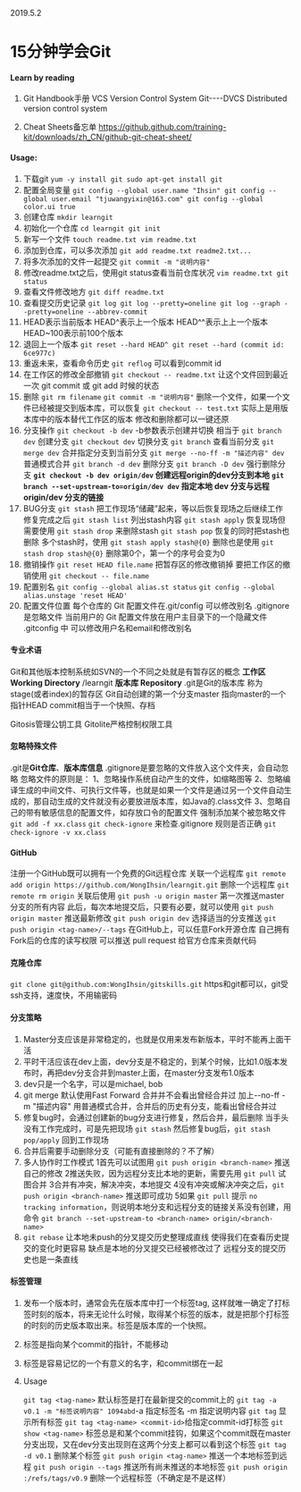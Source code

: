 2019.5.2

# 15分钟学会Git

#### Learn by reading

1. Git Handbook手册
VCS Version Control System
   Git----DVCS Distributed version control system
   
2. Cheat Sheets备忘单
https://github.github.com/training-kit/downloads/zh_CN/github-git-cheat-sheet/

#### Usage:

1. 下载git
   `yum -y install git
   sudo apt-get install git`
2. 配置全局变量
   `git config --global user.name "Ihsin"
   git config --global user.email "tjuwangyixin@163.com"
   git config --global color.ui true`
3. 创建仓库
   `mkdir learngit`
4. 初始化一个仓库
   `cd learngit
   git init`
5. 新写一个文件
   `touch readme.txt
   vim readme.txt`
6. 添加到仓库，可以多次添加
   `git add readme.txt readme2.txt...`
7. 将多次添加的文件一起提交
   `git commit -m "说明内容"`
8. 修改readme.txt之后，使用git status查看当前仓库状况
   `vim readme.txt
   git status`
9. 查看文件修改地方
   `git diff readme.txt`
10. 查看提交历史记录
    `git log
    git log --pretty=oneline
    git log --graph --pretty=oneline --abbrev-commit`
11. HEAD表示当前版本
    HEAD^表示上一个版本
    HEAD^^表示上上一个版本
    HEAD~100表示前100个版本
12. 退回上一个版本
    `git reset --hard HEAD^
    git reset --hard (commit id: 6ce977c)`
13. 重返未来，查看命令历史
    `git reflog`
    可以看到commit id
14. 在工作区的修改全部撤销
    `git checkout -- readme.txt`
    让这个文件回到最近一次 git commit 或 git add 时候的状态
15. 删除
    `git rm filename`
    `git commit -m "说明内容"`
    删除一个文件，如果一个文件已经被提交到版本库，可以恢复
    `git checkout -- test.txt`
    实际上是用版本库中的版本替代工作区的版本
    修改和删除都可以一键还原
16. 分支操作
    `git checkout -b dev`
    -b参数表示创建并切换
    相当于
    `git branch dev` 创建分支
    `git checkout dev` 切换分支
    `git branch` 查看当前分支
    `git merge dev` 合并指定分支到当前分支
    `git merge --no-ff -m "描述内容" dev` 普通模式合并
    `git branch -d dev` 删除分支
    `git branch -D dev` 强行删除分支
    **`git checkout -b dev origin/dev` 创建远程origin的dev分支到本地**
    **`git branch --set-upstream-to=origin/dev dev` 指定本地 dev 分支与远程 origin/dev 分支的链接**
17. BUG分支
    `git stash` 把工作现场“储藏”起来，等以后恢复现场之后继续工作
    修复完成之后
    `git stash list` 列出stash内容
    `git stash apply` 恢复现场但需要使用 `git stash drop` 来删除stash
    `git stash pop` 恢复的同时把stash也删除
    多个stash时，使用 `git stash apply stash@{0}`
    删除也是使用 `git stash drop stash@{0}`
    删除第0个，第一个的序号会变为0
18. 撤销操作
    `git reset HEAD file.name`
    把暂存区的修改撤销掉
    要把工作区的撤销使用
    `git checkout -- file.name`
19. 配置别名
    `git config --global alias.st status`
    `git config --global alias.unstage 'reset HEAD'`
20. 配置文件位置
    每个仓库的 Git 配置文件在.git/config
    可以修改别名
    .gitignore 是忽略文件
    当前用户的 Git 配置文件放在用户主目录下的一个隐藏文件 .gitconfig 中
    可以修改用户名和email和修改别名

#### 专业术语

Git和其他版本控制系统如SVN的一个不同之处就是有暂存区的概念
**工作区 Working Directory**
/learngit
**版本库 Repository**
.git是Git的版本库
称为stage(或者index)的暂存区
Git自动创建的第一个分支master
指向master的一个指针HEAD
commit相当于一个快照、存档

Gitosis管理公钥工具
Gitolite严格控制权限工具

#### 忽略特殊文件

.git是**Git仓库**、**版本库信息**
.gitignore是要忽略的文件放入这个文件夹，会自动忽略
忽略文件的原则是：
1、忽略操作系统自动产生的文件，如缩略图等
2、忽略编译生成的中间文件、可执行文件等，也就是如果一个文件是通过另一个文件自动生成的，那自动生成的文件就没有必要放进版本库，如Java的.class文件
3、忽略自己的带有敏感信息的配置文件，如存放口令的配置文件
强制添加某个被忽略文件
`git add -f xx.class`
`git check-ignore` 来检查.gitignore 规则是否正确
`git check-ignore -v xx.class`



#### GitHub

注册一个GitHub既可以拥有一个免费的Git远程仓库
关联一个远程库
`git remote add origin https://github.com/WongIhsin/learngit.git`
删除一个远程库
`git remote rm origin`
关联后使用
`git push -u origin master` 第一次推送master分支的所有内容
此后，每次本地提交后，只要有必要，就可以使用
`git push origin master` 推送最新修改
`git push origin dev` 选择适当的分支推送
`git push origin <tag-name>/--tags`
在GitHub上，可以任意Fork开源仓库
自己拥有Fork后的仓库的读写权限
可以推送 pull request 给官方仓库来贡献代码

#### 克隆仓库

`git clone git@github.com:WongIhsin/gitskills.git`
https和git都可以，git受ssh支持，速度快，不用输密码

#### 分支策略

1. Master分支应该是非常稳定的，也就是仅用来发布新版本，平时不能再上面干活
2. 平时干活应该在dev上面，dev分支是不稳定的，到某个时候，比如1.0版本发布时，再把dev分支合并到master上面，在master分支发布1.0版本
3. dev只是一个名字，可以是michael, bob
4. git merge 默认使用Fast Forward 合并并不会看出曾经合并过
   加上--no-ff -m "描述内容" 用普通模式合并，合并后的历史有分支，能看出曾经合并过
5. 修复bug时，会通过创建新的bug分支进行修复，然后合并，最后删除
   当手头没有工作完成时，可是先把现场 `git stash`
   然后修复bug后，`git stash pop/apply` 回到工作现场
6. 合并后需要手动删除分支（可能有直接删除的？不了解）
7. 多人协作时工作模式
   1首先可以试图用 `git push origin <branch-name>` 推送自己的修改
   2推送失败，因为远程分支比本地的更新，需要先用 `git pull` 试图合并
   3合并有冲突，解决冲突，本地提交
   4没有冲突或解决冲突之后，`git push origin <branch-name>` 推送即可成功
   5如果 `git pull` 提示 `no tracking information`，则说明本地分支和远程分支的链接关系没有创建，用命令 `git branch --set-upstream-to <branch-name> origin/<branch-name>`
8. `git rebase` 让本地未push的分叉提交历史整理成直线
   使得我们在查看历史提交的变化时更容易
   缺点是本地的分叉提交已经被修改过了
   远程分支的提交历史也是一条直线

#### 标签管理

1. 发布一个版本时，通常会先在版本库中打一个标签tag, 这样就唯一确定了打标签时刻的版本，将来无论什么时候，取得某个标签的版本，就是把那个打标签的时刻的历史版本取出来。标签是版本库的一个快照。

2. 标签是指向某个commit的指针，不能移动

3. 标签是容易记忆的一个有意义的名字，和commit绑在一起

4. Usage

   `git tag <tag-name>`
   默认标签是打在最新提交的commit上的
   `git tag -a v0.1 -m "标签说明内容" 1094abd`-a 指定标签名 -m 指定说明内容
   `git tag` 显示所有标签
   `git tag <tag-name> <commit-id>`给指定commit-id打标签
   `git show <tag-name>`
   标签总是和某个commit挂钩，如果这个commit既在master分支出现，又在dev分支出现则在这两个分支上都可以看到这个标签
   `git tag -d v0.1` 删除某个标签
   `git push origin <tag-name>` 推送一个本地标签到远程
   `git push origin --tags` 推送所有尚未推送的本地标签
   `git push origin :/refs/tags/v0.9` 删除一个远程标签（不确定是不是这样）

